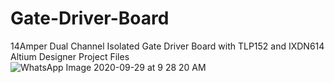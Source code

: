 # Gate-Driver-Board
14Amper Dual Channel Isolated Gate Driver Board with TLP152 and IXDN614
Altium Designer Project Files
![WhatsApp Image 2020-09-29 at 9 28 20 AM](https://user-images.githubusercontent.com/54251312/153754460-1d33b7c0-a076-4bae-90ba-d07a425b6db1.jpeg)
